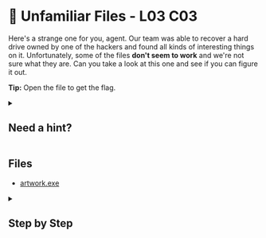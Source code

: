 # 📂 Unfamiliar Files - L03 C03

Here's a strange one for you, agent. Our team was able to recover a hard drive owned by one of the hackers and found all kinds of interesting things on it. Unfortunately, some of the files **don't seem to work** and we're not sure what they are. Can you take a look at this one and see if you can figure it out.

**Tip:** Open the file to get the flag.

<details><summary>

## Need a hint?</summary>

> 💡 Hint: Did you know Linux has a built-in file identification command called 'File'?

</details>

## Files

- [artwork.exe](/assets/unfamiliarfiles2.exe)

<details><summary>

## Step by Step</summary>

- Download the file on a Linux machine
- Run `file filename`
- Change the extentsion type from .exe to `.png`
- Looking at the image, the flag is in plain text

![artwork.png](/assets/unfamiliarfiles1.png)

`flag: 9enfsu!`

</details>
